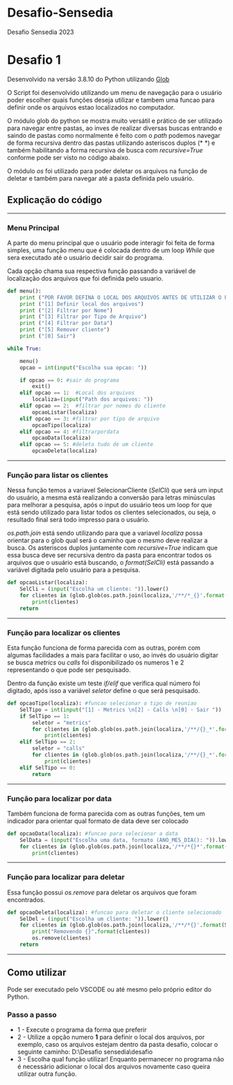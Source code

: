 # Desafio-Sensedia
Desafio Sensedia 2023


# Desafio 1

Desenvolvido na versão 3.8.10 do Python utilizando [Glob](https://docs.python.org/3/library/glob.html)

O Script foi desenvolvido utilizando um menu de navegação para o usuário poder escolher quais funções deseja utilizar e tambem uma funcao para definir onde os arquivos estao localizados no computador.

O módulo glob do python se mostra muito versátil e prático de ser utilizado para navegar entre pastas, ao inves de realizar diversas buscas entrando e saindo de pastas como normalmente é feito com o _path_ podemos navegar de forma recursiva dentro das pastas utilizando asteriscos duplos (* *) e também habilitando a forma recursiva de busca com _recursive=True_ conforme pode ser visto no código abaixo.

O módulo _os_ foi utilizado para poder deletar os arquivos na função de deletar e também para navegar até a pasta definida pelo usuário.

## Explicação do código
---

### Menu Principal

A parte do menu principal que o usuário pode interagir foi feita de forma simples, uma função menu que é colocada dentro de um loop _While_ que sera executado até o usuário decidir sair do programa.

Cada opção chama sua respectiva função passando a variável de localização dos arquivos que foi definida pelo usuario.

```python
def menu():
    print ("POR FAVOR DEFINA O LOCAL DOS ARQUIVOS ANTES DE UTILIZAR O PROGRAMA!")
    print ("[1] Definir local dos arquivos")
    print ("[2] Filtrar por Nome")
    print ("[3] Filtrar por Tipo de Arquivo")
    print ("[4] Filtrar por Data")
    print ("[5] Remover cliente")
    print ("[0] Sair")

while True:

    menu()
    opcao = int(input("Escolha sua opcao: "))

    if opcao == 0: #sair do programa
        exit()
    elif opcao == 1:  #Local dos arquivos
        localiza=(input("Path dos arquivos: "))
    elif opcao == 2:  #filtrar por nomes do cliente
        opcaoListar(localiza)      
    elif opcao == 3: #filtrar por tipo de arquivo
        opcaoTipo(localiza)
    elif opcao == 4: #filtrarpordata
        opcaoData(localiza)
    elif opcao == 5: #deleta tudo de um cliente
        opcaoDeleta(localiza)

```

---

### Função para listar os clientes

Nessa função temos a variavel SelecionarCliente (_SelCli_) que será um input do usuário, a mesma está realizando a conversão para letras minúsculas para melhorar a pesquisa, após o input do usuário teos um loop for que está sendo utilizado para listar todos os clientes selecionados, ou seja, o resultado final será todo impresso para o usuário.

_os.path.join_ está sendo utilizando para que a variavel _localiza_ possa orientar para o glob qual será o caminho que o mesmo deve realizar a busca. Os asteriscos duplos juntamente com _recursive=True_ indicam que essa busca deve ser recursiva dentro da pasta para encontrar todos os arquivos que o usuário está buscando, o _format(SelCli)_ está passando a variável digitada pelo usuário para a pesquisa.


```python
def opcaoListar(localiza): 
    SelCli = (input("Escolha um cliente: ")).lower()
    for clientes in (glob.glob(os.path.join(localiza,'/**/*_{}'.format(SelCli)), recursive=True)):
        print(clientes)
    return  
```

---

### Função para localizar os clientes

Esta função funciona de forma parecida com as outras, porém com algumas facilidades a mais para facilitar o uso, ao invés do usuário digitar se busca _metrics_ ou _calls_ foi disponibilizado os numeros 1 e 2 representando o que pode ser pesquisado.

Dentro da função existe um teste _if/elif_ que verifica qual número foi digitado, após isso a variável _seletor_ define o que será pesquisado.

```python
def opcaoTipo(localiza): #funcao selecionar o tipo de reuniao
    SelTipo = int(input("[1] - Metrics \n[2] - Calls \n[0] - Sair "))
    if SelTipo == 1:
        seletor = "metrics"
        for clientes in (glob.glob(os.path.join(localiza,'/**/{}_*'.format(seletor)), recursive=True)):
            print(clientes)
    elif SelTipo == 2:
        seletor = "calls"
        for clientes in (glob.glob(os.path.join(localiza,'/**/{}_*'.format(seletor)), recursive=True)):
            print(clientes)
    elif SelTipo == 0:
        return
```

---

### Função para localizar por data

Também funciona de forma parecida com as outras funções, tem um indicador para orientar qual formato de data deve ser colocado

```python
def opcaoData(localiza): #funcao para selecionar a data
    SelData = (input("Escolha uma data, formato (ANO_MES_DIA(): ")).lower()
    for clientes in (glob.glob(os.path.join(localiza,'/**/*{}*'.format(SelData)), recursive=True)):
        print(clientes)    
```
---

### Função para localizar para deletar

Essa função possui _os.remove_ para deletar os arquivos que foram encontrados.

```python
def opcaoDeleta(localiza): #funcao para deletar o cliente selecionado
    SelDel = (input("Escolha um cliente: ")).lower()
    for clientes in (glob.glob(os.path.join(localiza,'/**/*{}'.format(SelDel)), recursive=True)):
        print("Removendo {}".format(clientes))
        os.remove(clientes)
    return
```

---

## Como utilizar

Pode ser executado pelo VSCODE ou até mesmo pelo próprio editor do Python.

### Passo a passo

* 1 - Execute o programa da forma que preferir
* 2 - Utilize a opção numero **1** para definir o local dos arquivos, por exemplo, caso os arquivos estejam dentro da pasta desafio, colocar o seguinte caminho: D:\Desafio sensedia\desafio
* 3 - Escolha qual função utilizar! Enquanto permanecer no programa não é necessário adicionar o local dos arquivos novamente caso queira utilizar outra função.
